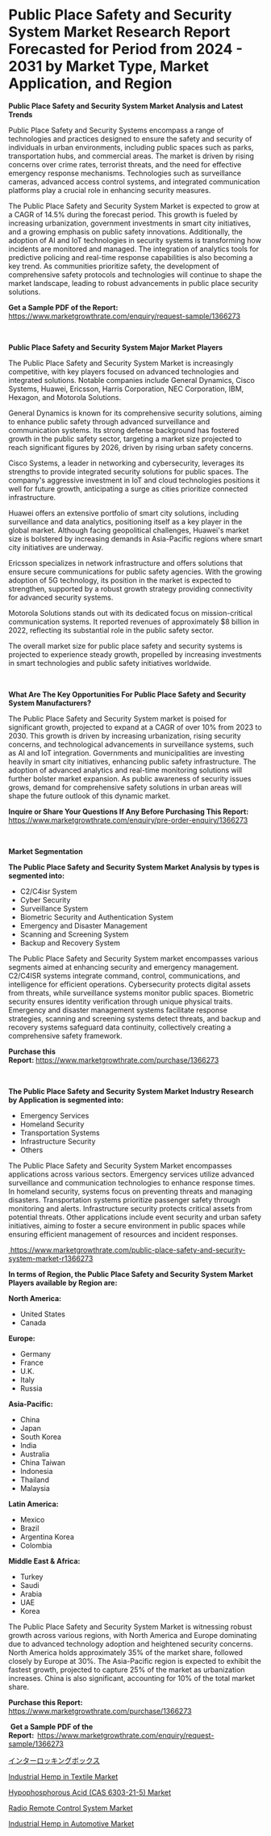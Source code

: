 <p><h1>Public Place Safety and Security System Market Research Report Forecasted for Period from 2024 -  2031 by Market Type, Market Application, and Region</h1></p><p><strong>Public Place Safety and Security System Market Analysis and Latest Trends</strong></p>
<p><p>Public Place Safety and Security Systems encompass a range of technologies and practices designed to ensure the safety and security of individuals in urban environments, including public spaces such as parks, transportation hubs, and commercial areas. The market is driven by rising concerns over crime rates, terrorist threats, and the need for effective emergency response mechanisms. Technologies such as surveillance cameras, advanced access control systems, and integrated communication platforms play a crucial role in enhancing security measures.</p><p>The Public Place Safety and Security System Market is expected to grow at a CAGR of 14.5% during the forecast period. This growth is fueled by increasing urbanization, government investments in smart city initiatives, and a growing emphasis on public safety innovations. Additionally, the adoption of AI and IoT technologies in security systems is transforming how incidents are monitored and managed. The integration of analytics tools for predictive policing and real-time response capabilities is also becoming a key trend. As communities prioritize safety, the development of comprehensive safety protocols and technologies will continue to shape the market landscape, leading to robust advancements in public place security solutions.</p></p>
<p><strong>Get a Sample PDF of the Report:&nbsp;</strong> <a href="https://www.marketgrowthrate.com/enquiry/request-sample/1366273">https://www.marketgrowthrate.com/enquiry/request-sample/1366273</a></p>
<p>&nbsp;</p>
<p><strong>Public Place Safety and Security System Major Market Players</strong></p>
<p><p>The Public Place Safety and Security System Market is increasingly competitive, with key players focused on advanced technologies and integrated solutions. Notable companies include General Dynamics, Cisco Systems, Huawei, Ericsson, Harris Corporation, NEC Corporation, IBM, Hexagon, and Motorola Solutions.</p><p>General Dynamics is known for its comprehensive security solutions, aiming to enhance public safety through advanced surveillance and communication systems. Its strong defense background has fostered growth in the public safety sector, targeting a market size projected to reach significant figures by 2026, driven by rising urban safety concerns.</p><p>Cisco Systems, a leader in networking and cybersecurity, leverages its strengths to provide integrated security solutions for public spaces. The company's aggressive investment in IoT and cloud technologies positions it well for future growth, anticipating a surge as cities prioritize connected infrastructure.</p><p>Huawei offers an extensive portfolio of smart city solutions, including surveillance and data analytics, positioning itself as a key player in the global market. Although facing geopolitical challenges, Huawei's market size is bolstered by increasing demands in Asia-Pacific regions where smart city initiatives are underway.</p><p>Ericsson specializes in network infrastructure and offers solutions that ensure secure communications for public safety agencies. With the growing adoption of 5G technology, its position in the market is expected to strengthen, supported by a robust growth strategy providing connectivity for advanced security systems.</p><p>Motorola Solutions stands out with its dedicated focus on mission-critical communication systems. It reported revenues of approximately $8 billion in 2022, reflecting its substantial role in the public safety sector.</p><p>The overall market size for public place safety and security systems is projected to experience steady growth, propelled by increasing investments in smart technologies and public safety initiatives worldwide.</p></p>
<p>&nbsp;</p>
<p><strong>What Are The Key Opportunities For Public Place Safety and Security System Manufacturers?</strong></p>
<p><p>The Public Place Safety and Security System market is poised for significant growth, projected to expand at a CAGR of over 10% from 2023 to 2030. This growth is driven by increasing urbanization, rising security concerns, and technological advancements in surveillance systems, such as AI and IoT integration. Governments and municipalities are investing heavily in smart city initiatives, enhancing public safety infrastructure. The adoption of advanced analytics and real-time monitoring solutions will further bolster market expansion. As public awareness of security issues grows, demand for comprehensive safety solutions in urban areas will shape the future outlook of this dynamic market.</p></p>
<p><strong>Inquire or Share Your Questions If Any Before Purchasing This Report:</strong> <a href="https://www.marketgrowthrate.com/enquiry/pre-order-enquiry/1366273">https://www.marketgrowthrate.com/enquiry/pre-order-enquiry/1366273</a></p>
<p>&nbsp;</p>
<p><strong>Market Segmentation</strong></p>
<p><strong>The Public Place Safety and Security System Market Analysis by types is segmented into:</strong></p>
<p><ul><li>C2/C4isr System</li><li>Cyber Security</li><li>Surveillance System</li><li>Biometric Security and Authentication System</li><li>Emergency and Disaster Management</li><li>Scanning and Screening System</li><li>Backup and Recovery System</li></ul></p>
<p><p>The Public Place Safety and Security System market encompasses various segments aimed at enhancing security and emergency management. C2/C4ISR systems integrate command, control, communications, and intelligence for efficient operations. Cybersecurity protects digital assets from threats, while surveillance systems monitor public spaces. Biometric security ensures identity verification through unique physical traits. Emergency and disaster management systems facilitate response strategies, scanning and screening systems detect threats, and backup and recovery systems safeguard data continuity, collectively creating a comprehensive safety framework.</p></p>
<p><strong>Purchase this Report:&nbsp;</strong><a href="https://www.marketgrowthrate.com/purchase/1366273">https://www.marketgrowthrate.com/purchase/1366273</a></p>
<p>&nbsp;</p>
<p><strong>The Public Place Safety and Security System Market Industry Research by Application is segmented into:</strong></p>
<p><ul><li>Emergency Services</li><li>Homeland Security</li><li>Transportation Systems</li><li>Infrastructure Security</li><li>Others</li></ul></p>
<p><p>The Public Place Safety and Security System Market encompasses applications across various sectors. Emergency services utilize advanced surveillance and communication technologies to enhance response times. In homeland security, systems focus on preventing threats and managing disasters. Transportation systems prioritize passenger safety through monitoring and alerts. Infrastructure security protects critical assets from potential threats. Other applications include event security and urban safety initiatives, aiming to foster a secure environment in public spaces while ensuring efficient management of resources and incident responses.</p></p>
<p><a href="https://www.marketgrowthrate.com/public-place-safety-and-security-system-market-r1366273">&nbsp;https://www.marketgrowthrate.com/public-place-safety-and-security-system-market-r1366273</a></p>
<p><strong>In terms of Region, the Public Place Safety and Security System Market Players available by Region are:</strong></p>
<p>
    <p> <strong> North America: </strong>
        <ul>
            <li>United States</li>
            <li>Canada</li>
        </ul>
        </p> 
    <p> <strong> Europe: </strong>
        <ul>
            <li>Germany</li>
            <li>France</li>
            <li>U.K.</li>
            <li>Italy</li>
            <li>Russia</li>
        </ul>
        </p> 
    <p> <strong> Asia-Pacific: </strong>
        <ul>
            <li>China</li>
            <li>Japan</li>
            <li>South Korea</li>
            <li>India</li>
            <li>Australia</li>
            <li>China Taiwan</li>
            <li>Indonesia</li>
            <li>Thailand</li>
            <li>Malaysia</li>
        </ul>
        </p> 
    <p> <strong> Latin America: </strong>
        <ul>
            <li>Mexico</li>
            <li>Brazil</li>
            <li>Argentina Korea</li>
            <li>Colombia</li>
        </ul>
        </p> 
    <p> <strong> Middle East & Africa: </strong>
        <ul>
            <li>Turkey</li>
            <li>Saudi</li>
            <li>Arabia</li>
            <li>UAE</li>
            <li>Korea</li>
        </ul>
    </p>
    </p>
<p><p>The Public Place Safety and Security System Market is witnessing robust growth across various regions, with North America and Europe dominating due to advanced technology adoption and heightened security concerns. North America holds approximately 35% of the market share, followed closely by Europe at 30%. The Asia-Pacific region is expected to exhibit the fastest growth, projected to capture 25% of the market as urbanization increases. China is also significant, accounting for 10% of the total market share.</p></p>
<p><strong>Purchase this Report: </strong><a href="https://www.marketgrowthrate.com/purchase/1366273">https://www.marketgrowthrate.com/purchase/1366273</a></p>
<p>&nbsp;<strong>Get a Sample PDF of the Report:&nbsp;&nbsp;</strong><a href="https://www.marketgrowthrate.com/enquiry/request-sample/1366273">https://www.marketgrowthrate.com/enquiry/request-sample/1366273</a></p>
<p><strong></strong></p>
<p><p><a href="https://medium.com/@naodanhluon8/%E3%82%A4%E3%83%B3%E3%82%BF%E3%83%BC%E3%83%AD%E3%83%83%E3%82%AD%E3%83%B3%E3%82%B0%E3%83%9C%E3%83%83%E3%82%AF%E3%82%B9%E5%B8%82%E5%A0%B4%E3%81%AE%E8%A6%81%E7%82%B9-%E4%B8%BB%E8%A6%81%E5%B8%82%E5%A0%B4%E3%83%97%E3%83%AC%E3%83%BC%E3%83%A4%E3%83%BC-%E9%9C%80%E8%A6%81%E3%81%AE%E6%8E%A8%E9%80%B2%E8%A6%81%E5%9B%A0-%E3%81%8A%E3%82%88%E3%81%B32024%E5%B9%B4%E3%81%8B%E3%82%892031%E5%B9%B4%E3%81%BE%E3%81%A7%E3%81%AE%E6%9C%9F%E9%96%93%E3%81%AB%E4%BA%88%E6%B8%AC%E3%81%95%E3%82%8C%E3%82%8Broi%E3%81%AE%E5%8F%AF%E8%83%BD%E6%80%A7-6929824c6c9b?postPublishedType=repub">インターロッキングボックス</a></p><p><a href="https://issuu.com/reportprime-2/docs/industrial-hemp-in-textile-market-s_6e5a5d445ab8e6">Industrial Hemp in Textile Market</a></p><p><a href="https://medium.com/@nemesis2824/hypophosphorous-acid-cas-6303-21-5-market-revolution-2024-2031-market-trends-shaping-the-dd93c9b11a48">Hypophosphorous Acid (CAS 6303-21-5) Market</a></p><p><a href="https://www.linkedin.com/pulse/global-radio-remote-control-system-market-opportunities-forecast-wt7we">Radio Remote Control System Market</a></p><p><a href="https://issuu.com/reportprime-2/docs/industrial-hemp-in-automotive-marke_5ee3aa55589756">Industrial Hemp in Automotive Market</a></p></p>